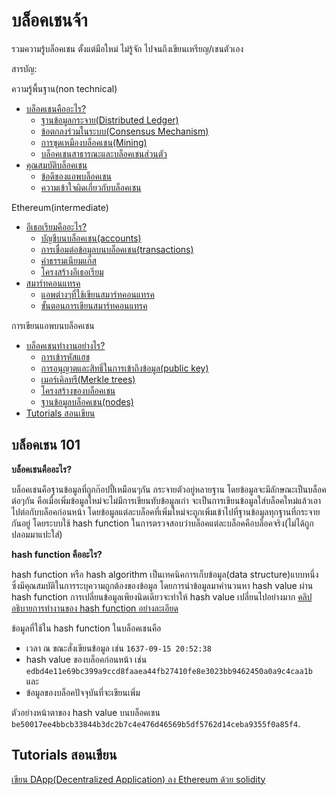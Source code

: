 # บล็อคเชนจ้า
รวมความรู้บล็อคเชน ตั้งแต่มือใหม่ ไม่รู้จัก ไปจนถึงเขียนเหรียญ/เชนตัวเอง

สารบัญ:

ความรู้พื้นฐาน(non technical)

- [บล็อคเชนคืออะไร?](#บล็อคเชนคืออะไร?)
    - [ฐานข้อมูลกระจาย(Distributed Ledger)](#ฐานข้อมูลกระจาย`(Distributed-Ledger`))
    - [ข้อตกลงร่วมในระบบ(Consensus Mechanism)](#ข้อตกลงร่วมในระบบ)
    - [การขุดเหมืองบล็อคเชน(Mining)](#การขุดเหมืองบล็อคเชน)
    - [บล็อคเชนสาธารณะและบล็อคเชนส่วนตัว](#บล็อคเชนสาธารณะและบล็อคเชนส่วนตัว)
- [คุณสมบัติบล็อคเชน](#คุณสมบัติบล็อคเชน)
    - [ข้อดีของแอพบล็อคเชน](#ข้อดีของแอพบล็อคเชน)
    - [ความเข้าใจผิดเกี่ยวกับบล็อคเชน](#ความเข้าใจผิดเกี่ยวกับบล็อคเชน)

Ethereum(intermediate)

- [อีเธอเรียมคืออะไร?](#อีเธอเรียมคืออะไร?)
    - [บัญชีบนบล็อคเชน(accounts)](#บัญชีบนบล็อคเชน)
    - [การเชื่อมต่อข้อมูลบนบล็อคเชน(transactions)](#การเชื่อมต่อข้อมูลบนบล็อคเชน`(transactions`))
    - [ค่าธรรมเนียมแก๊ส](#ค่าธรรมเนียมแก๊ส)
    - [โครงสร้างอีเธอเรียม](#โครงสร้างอีเธอเรียม)
- [สมาร์ทคอนแทรค](#สมาร์ทคอนแทรค)
    - [แอพต่างๆที่ใช้เขียนสมาร์ทคอนแทรค](#แอพต่างๆที่ใช้เขียนสมาร์ทคอนแทรค)
    - [ขั้นตอนการเขียนสมาร์ทคอนแทรค](#ขั้นตอนการเขียนสมาร์ทคอนแทรค)
    
การเขียนแอพบนบล็อคเชน

- [บล็อคเชนทำงานอย่างไร?](#บล็อคเชนทำงานอย่างไร?)
    - [การเข้ารหัสแฮช](#การเข้ารหัสแฮช)
    - [การอนุญาตและสิทธิ์ในการเข้าถึงข้อมูล(public key)](#การอนุญาตและสิทธิ์ในการเข้าถึงข้อมูล`(public-key`))
    - [เมอร์เคิลทรี(Merkle trees)](#เมอร์เคิลทรี`(Merkle-trees`))
    - [โครงสร้างของบล็อคเชน](#โครงสร้างของบล็อคเชน)
    - [ฐานข้อมูลบล็อคเชน(nodes)](#ฐานข้อมูลบล็อคเชน`(nodes`))
- [Tutorials สอนเขียน](#tutorials-สอนเขียน)

## บล็อคเชน 101
**บล็อคเชนคืออะไร?**

บล็อคเชนคือฐานข้อมูลที่ถูกก๊อปปี้เหมือนๆกัน กระจายตัวอยู่หลายฐาน โดยข้อมูลจะมีลักษณะเป็นบล็อคต่อๆกัน คือเมื่อเพิ่มข้อมูลใหม่จะไม่มีการเขียนทับข้อมูลเก่า จะเป็นการเขียนข้อมูลใส่บล็อคใหม่แล้วเอาไปต่อกับบล็อคก่อนหน้า โดยข้อมูลแต่ละบล็อคที่เพิ่มใหม่จะถูกเพิ่มเข้าไปที่ฐานข้อมูลทุกฐานที่กระจายกันอยู่ โดยระบบใช้ hash function ในการตรวจสอบว่าบล็อคแต่ละบล็อคคือบล็อคจริง(ไม่ได้ถูกปลอมมาแปะใส่)

**hash function คืออะไร?**

hash function หรือ hash algorithm เป็นเทคนิคการเก็บข้อมูล(data structure)แบบหนึ่งซึ่งมีคุณสมบัติในการระบุความถูกต้องของข้อมูล โดยการนำข้อมูลมาคำนวนหา hash value ผ่าน hash function การเปลี่ยนข้อมูลเพียงนิดเดียวจะทำให้ hash value เปลี่ยนไปอย่างมาก [คลิปอธิบายการทำงานของ hash function อย่างละเอียด](https://www.youtube.com/watch?v=KyUTuwz_b7Q)

ข้อมูลที่ใช้ใน hash function ในบล็อคเชนคือ

- เวลา ณ ขณะสั่งเขียนข้อมูล เช่น `1637-09-15 20:52:38`
- hash value ของบล็อคก่อนหน้า เช่น `edbd4e11e69bc399a9ccd8faaea44fb27410fe8e3023bb9462450a0a9c4caa1b` และ
- ข้อมูลของบล็อคปัจจุบันที่จะเขียนเพิ่ม

ตัวอย่างหน้าตาของ hash value บนบล็อคเชน `be50017ee4bbcb33844b3dc2b7c4e476d46569b5df5762d14ceba9355f0a85f4`.

## Tutorials สอนเขียน
[เขียน DApp(Decentralized Application) ลง Ethereum ด้วย solidity](https://cryptozombies.io/)
